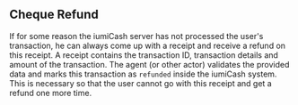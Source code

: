 ## Cheque Refund

If for some reason the iumiCash server has not processed the user's transaction, 
he can always come up with a receipt and receive a refund on this receipt. 
A receipt contains the transaction ID, transaction details and amount of the transaction. 
The agent (or other actor) validates the provided data and marks this transaction as `refunded` 
inside the iumiCash system. 
This is necessary so that the user cannot go with this receipt and get a refund one more time.